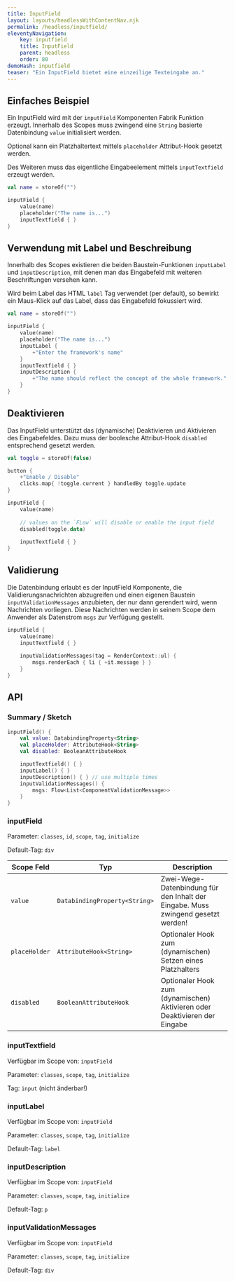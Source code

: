 ```yaml
---
title: InputField
layout: layouts/headlessWithContentNav.njk
permalink: /headless/inputfield/
eleventyNavigation:
    key: inputfield
    title: InputField
    parent: headless
    order: 80
demoHash: inputfield
teaser: "Ein InputField bietet eine einzeilige Texteingabe an."
---
```


## Einfaches Beispiel

Ein InputField wird mit der `inputField` Komponenten Fabrik Funktion erzeugt. Innerhalb des Scopes muss zwingend 
eine `String` basierte Datenbindung `value` initialisiert werden.

Optional kann ein Platzhaltertext mittels `placeholder` Attribut-Hook gesetzt werden.

Des Weiteren muss das eigentliche Eingabeelement mittels `inputTextfield` erzeugt werden.

```kotlin
val name = storeOf("")

inputField {
    value(name)
    placeholder("The name is...")
    inputTextfield { }
}
```

## Verwendung mit Label und Beschreibung

Innerhalb des Scopes existieren die beiden Baustein-Funktionen `inputLabel` und `inputDescription`, mit denen man
das Eingabefeld mit weiteren Beschriftungen versehen kann.

Wird beim Label das HTML `label` Tag verwendet (per default), so bewirkt ein Maus-Klick auf das Label, dass das
Eingabefeld fokussiert wird.

```kotlin
val name = storeOf("")

inputField {
    value(name)
    placeholder("The name is...")
    inputLabel {
        +"Enter the framework's name"
    }
    inputTextfield { }
    inputDescription {
        +"The name should reflect the concept of the whole framework."
    }
}
```

## Deaktivieren

Das InputField unterstützt das (dynamische) Deaktivieren und Aktivieren des Eingabefeldes. Dazu muss der boolesche 
Attribut-Hook `disabled` entsprechend gesetzt werden.

```kotlin
val toggle = storeOf(false) 

button {
    +"Enable / Disable"
    clicks.map{ !toggle.current } handledBy toggle.update
}

inputField {
    value(name)
    
    // values on the `FLow` will disable or enable the input field
    disabled(toggle.data)
    
    inputTextfield { }
}
```

## Validierung

Die Datenbindung erlaubt es der InputField Komponente, die Validierungsnachrichten abzugreifen und einen eigenen 
Baustein `inputValidationMessages` anzubieten, der nur dann gerendert wird, wenn Nachrichten vorliegen.
Diese Nachrichten werden in seinem Scope dem Anwender als Datenstrom `msgs` zur Verfügung gestellt.

```kotlin
inputField {
    value(name)
    inputTextfield { }
    
    inputValidationMessages(tag = RenderContext::ul) {
        msgs.renderEach { li { +it.message } }
    }
}
```

## API

### Summary / Sketch
```kotlin
inputField() {
    val value: DatabindingProperty<String>
    val placeHolder: AttributeHook<String>
    val disabled: BooleanAttributeHook

    inputTextfield() { }
    inputLabel() { }
    inputDescription() { } // use multiple times
    inputValidationMessages() { 
        msgs: Flow<List<ComponentValidationMessage>>
    }
}
```

### inputField

Parameter: `classes`, `id`, `scope`, `tag`, `initialize`

Default-Tag: `div`

| Scope Feld    | Typ                           | Description                                                                      |
|---------------|-------------------------------|----------------------------------------------------------------------------------|
| `value`       | `DatabindingProperty<String>` | Zwei-Wege-Datenbindung für den Inhalt der Eingabe. Muss zwingend gesetzt werden! |
| `placeHolder` | `AttributeHook<String>`       | Optionaler Hook zum (dynamischen) Setzen eines Platzhalters                      |
| `disabled`    | `BooleanAttributeHook`        | Optionaler Hook zum (dynamischen) Aktivieren oder Deaktivieren der Eingabe       |


### inputTextfield

Verfügbar im Scope von: `inputField`

Parameter: `classes`, `scope`, `tag`, `initialize`

Tag: `input` (nicht änderbar!)


### inputLabel

Verfügbar im Scope von: `inputField`

Parameter: `classes`, `scope`, `tag`, `initialize`

Default-Tag: `label`


### inputDescription

Verfügbar im Scope von: `inputField`

Parameter: `classes`, `scope`, `tag`, `initialize`

Default-Tag: `p`


### inputValidationMessages

Verfügbar im Scope von: `inputField`

Parameter: `classes`, `scope`, `tag`, `initialize`

Default-Tag: `div`